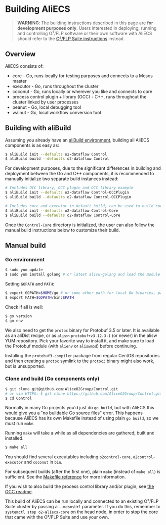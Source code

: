 # Building AliECS

> **WARNING**: The building instructions described in this page are **for development purposes only**. Users interested in deploying, running and controlling O²/FLP software or their own software with AliECS should refer to the [O²/FLP Suite instructions](../../installation/) instead.


## Overview

AliECS consists of:

* core - Go, runs locally for testing purposes and connects to a Mesos master
* executor - Go, runs throughout the cluster
* coconut - Go, runs locally or wherever you like and connects to core
* process control plugin + library (OCC) - C++, runs throughout the cluster linked by user processes
* peanut - Go, local debugging tool
* walnut - Go, local workflow conversion tool

## Building with aliBuild

Assuming you already have an [aliBuild environment](https://alisw.github.io/alibuild/quick.html), building all AliECS components is as easy as:

```bash
$ aliBuild init --defaults o2-dataflow Control
$ aliBuild build --defaults o2-dataflow Control
```

For development purposes, due to the significant differences in building and deployment between the Go and C++ components, it is recommended to manually initialize two separate build instances instead:
```bash
# Includes OCC library, OCC plugin and OCC library example
$ aliBuild init --defaults o2-dataflow Control-OCCPlugin
$ aliBuild build --defaults o2-dataflow Control-OCCPlugin

# Includes core and executor in default build, can be used to build coconut, peanut and walnut locally
$ aliBuild init --defaults o2-dataflow Control-Core
$ aliBuild build --defaults o2-dataflow Control-Core
```

Once the `Control-Core` directory is initialized, the user can also follow the manual build instructions below to customize their build.


## Manual build

### Go environment

```bash
$ sudo yum update
$ sudo yum install golang # or latest alisw-golang and load the module
```

Setting `GOPATH` and `PATH`:
```bash
$ export GOPATH=$HOME/go # or some other path for local Go binaries, packages and sources
$ export PATH=$GOPATH/bin:$PATH
```

Check if all is well:
```bash
$ go version
$ go env
```

We also need to get the `protoc` binary for Protobuf 3.5 or later. 
It is available as an aliDist recipe, or as `alisw-protobuf+v3.12.3-1` (or newer) in the alisw YUM repository. 
Pick your favorite way to install it, and make sure to load the Protobuf module (with `alienv` or `aliswmod`) before continuing.

Installing the `protobuf3-compiler` package from regular CentOS repositories and then creating a `protoc` 
symlink to the `protoc3` binary might also work, but is unsupported.


### Clone and build (Go components only)

```bash
$ git clone git@github.com:AliceO2Group/Control.git
# or via HTTPS: $ git clone https://github.com/AliceO2Group/Control.git
$ cd Control
```

Normally in many Go projects you'd just do `go build`, but with AliECS this would give you a "no buildable Go source files" error. This happens because AliECS has its own Makefile instead of using plain `go build`, so we must run `make`.

Running `make` will take a while as all dependencies are gathered, built and installed.
```bash
$ make all
```

You should find several executables including `o2control-core`, `o2control-executor` and `coconut` in `bin`.

For subsequent builds (after the first one), plain `make` (instead of `make all`) is sufficient. See the [Makefile reference](makefile_reference.md) for more information.

If you wish to also build the process control library and/or plugin, see [the OCC readme](./occ/README.md).

This build of AliECS can be run locally and connected to an existing O²/FLP Suite cluster by passing a `--mesosUrl` parameter. If you do this, remember to `systemctl stop o2-aliecs-core` on the head node, in order to stop the core that came with the O²/FLP Suite and use your own.